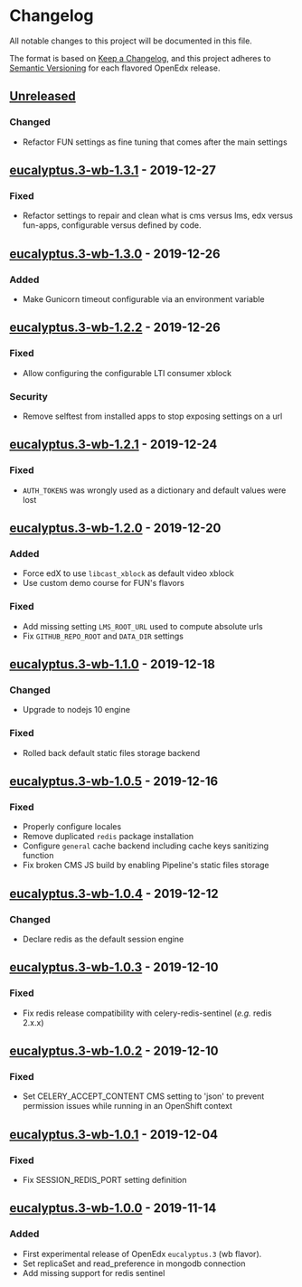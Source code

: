 # Changelog

All notable changes to this project will be documented in this file.

The format is based on [Keep a Changelog](https://keepachangelog.com/en/1.0.0/),
and this project adheres to [Semantic
Versioning](https://semver.org/spec/v2.0.0.html) for each flavored OpenEdx
release.

## [Unreleased]

### Changed

- Refactor FUN settings as fine tuning that comes after the main settings

## [eucalyptus.3-wb-1.3.1] - 2019-12-27

### Fixed

- Refactor settings to repair and clean what is cms versus lms, edx versus
  fun-apps, configurable versus defined by code.

## [eucalyptus.3-wb-1.3.0] - 2019-12-26

### Added

- Make Gunicorn timeout configurable via an environment variable

## [eucalyptus.3-wb-1.2.2] - 2019-12-26

### Fixed

- Allow configuring the configurable LTI consumer xblock

### Security

- Remove selftest from installed apps to stop exposing settings on a url

## [eucalyptus.3-wb-1.2.1] - 2019-12-24

### Fixed

- `AUTH_TOKENS` was wrongly used as a dictionary and default values were lost

## [eucalyptus.3-wb-1.2.0] - 2019-12-20

### Added

- Force edX to use `libcast_xblock` as default video xblock
- Use custom demo course for FUN's flavors

### Fixed

- Add missing setting `LMS_ROOT_URL` used to compute absolute urls
- Fix `GITHUB_REPO_ROOT` and `DATA_DIR` settings

## [eucalyptus.3-wb-1.1.0] - 2019-12-18

### Changed

- Upgrade to nodejs 10 engine

### Fixed

- Rolled back default static files storage backend

## [eucalyptus.3-wb-1.0.5] - 2019-12-16

### Fixed

- Properly configure locales
- Remove duplicated `redis` package installation
- Configure `general` cache backend including cache keys sanitizing function
- Fix broken CMS JS build by enabling Pipeline's static files storage

## [eucalyptus.3-wb-1.0.4] - 2019-12-12

### Changed

- Declare redis as the default session engine

## [eucalyptus.3-wb-1.0.3] - 2019-12-10

### Fixed

- Fix redis release compatibility with celery-redis-sentinel (_e.g._ redis
  2.x.x)

## [eucalyptus.3-wb-1.0.2] - 2019-12-10

### Fixed

- Set CELERY_ACCEPT_CONTENT CMS setting to 'json' to prevent permission issues
  while running in an OpenShift context

## [eucalyptus.3-wb-1.0.1] - 2019-12-04

### Fixed

- Fix SESSION_REDIS_PORT setting definition

## [eucalyptus.3-wb-1.0.0] - 2019-11-14

### Added

- First experimental release of OpenEdx `eucalyptus.3` (wb flavor).
- Set replicaSet and read_preference in mongodb connection
- Add missing support for redis sentinel

[unreleased]: https://github.com/openfun/openedx-docker/compare/eucalyptus.3-wb-1.3.1...HEAD
[eucalyptus.3-wb-1.3.1]: https://github.com/openfun/openedx-docker/compare/eucalyptus.3-wb-1.3.0...eucalyptus.3-wb-1.3.1
[eucalyptus.3-wb-1.3.0]: https://github.com/openfun/openedx-docker/compare/eucalyptus.3-wb-1.2.2...eucalyptus.3-wb-1.3.0
[eucalyptus.3-wb-1.2.2]: https://github.com/openfun/openedx-docker/compare/eucalyptus.3-wb-1.2.1...eucalyptus.3-wb-1.2.2
[eucalyptus.3-wb-1.2.1]: https://github.com/openfun/openedx-docker/compare/eucalyptus.3-wb-1.2.0...eucalyptus.3-wb-1.2.1
[eucalyptus.3-wb-1.2.0]: https://github.com/openfun/openedx-docker/compare/eucalyptus.3-wb-1.1.0...eucalyptus.3-wb-1.2.0
[eucalyptus.3-wb-1.1.0]: https://github.com/openfun/openedx-docker/compare/eucalyptus.3-wb-1.0.5...eucalyptus.3-wb-1.1.0
[eucalyptus.3-wb-1.0.5]: https://github.com/openfun/openedx-docker/compare/eucalyptus.3-wb-1.0.4...eucalyptus.3-wb-1.0.5
[eucalyptus.3-wb-1.0.4]: https://github.com/openfun/openedx-docker/compare/eucalyptus.3-wb-1.0.3...eucalyptus.3-wb-1.0.4
[eucalyptus.3-wb-1.0.3]: https://github.com/openfun/openedx-docker/compare/eucalyptus.3-wb-1.0.2...eucalyptus.3-wb-1.0.3
[eucalyptus.3-wb-1.0.2]: https://github.com/openfun/openedx-docker/compare/eucalyptus.3-wb-1.0.1...eucalyptus.3-wb-1.0.2
[eucalyptus.3-wb-1.0.1]: https://github.com/openfun/openedx-docker/compare/eucalyptus.3-wb-1.0.0...eucalyptus.3-wb-1.0.1
[eucalyptus.3-wb-1.0.0]: https://github.com/openfun/openedx-docker/releases/tag/eucalyptus.3-wb-1.0.0
